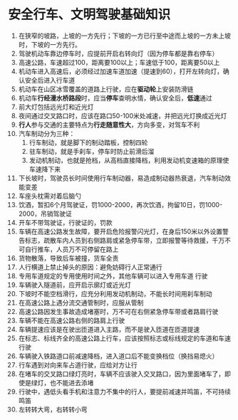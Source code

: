 # 安全行车、文明驾驶基础知识

1. 在狭窄的坡路，上坡的一方先行；下坡的一方已行至中途而上坡的一方未上坡时，下坡的一方先行。
2. 驾驶机动车靠边停车时，应提前开启右转向灯（因为停车都是靠右停车）
3. 高速公路，车速超过100，距离要100以上；车速低于100，距离要50以上
4. 机动车进入高速后，必须经过加速车道加速（提速到60），打开左转向灯，确认安全后进入行车道
5. 机动车在山区冰雪覆盖的道路上行驶，应在**驱动轮**上安装防滑链
6. 机动车**行经漫水桥路段**时，应当**停车**查明水情，确认安全后，**低速**通过
7. 前大灯包括远光灯和近光灯
8. 夜间通过交叉路口时，应该在路口50-100米处减速，并把远光灯换成近光灯
9. **行人**参与交通的主要特点为**行走随意性大**，方向多变，对驾车不利
10. 汽车制动分为三种：
    1. 行车制动，就是脚下的制动踏板，控制四轮
    2. 驻车制动，就是手刹车，停车时防止前滑后溜
    3. 发动机制动，也就是抢档，从高档直接降档，利用发动机变速箱的原理使车速降下来
11. 下长坡时，驾驶员长时间使用行车制动器，易造成制动器热衰退，汽车制动效能变差
12. 车座头枕需对着后脑勺
13. 饮酒，暂扣6个月驾驶证，罚1000-2000，再次饮酒，拘留10日，罚1000-2000，吊销驾驶证
14. 开车不带驾驶证，行驶证的，罚款
15. 车辆在高速公路发生故障，要开启危险报警闪光灯，在身后150米以外设置警告标志，疏散车内人员到右侧路肩或紧急停车带，立即报警等待救援，千万不可自行推车，人员万不可停留在路上
16. 货物散落，导致后车被撞，货车全责
17. 人行横道上禁止掉头的原因：避免妨碍行人正常通行
18. 专用车道规定的专用使用时间之外，其他车辆可以进入专用车道 行驶
19. 车辆驶入隧道前，应开启示廓灯或近光灯
20. 下坡时不能空档滑行，应充分利用发动机制动，不能长时间用刹车制动
21. 在高速公路上遇分流交通管制时，应服从管制
22. 高速公路因发生事故造成堵塞时，万不可在右侧紧急停车带或者路肩行驶
23. 车辆不能在高速公路右侧的路肩上行驶
24. 车辆提速应该是在驶出匝道进入主路，而不是驶入匝道在匝道提速
25. 在标志、标线齐全的高速公路上行车，应该按照标志或标线规定的车道和车速行驶
26. 车辆驶入铁路道口前减速降档，进入道口后不能变换档位（换挡易熄火）
27. 行车遇到对向来车占道行驶，应给对方让行
28. 在堵车的交叉路口绿灯亮时，车辆不应该驶入交叉路口，因为里面堵车了，即使是绿灯，也不能进去添堵
29. 行驶中，遇低头看手机和注意力不集中的行人，要提前减速并鸣笛，不可持续鸣笛
30. 左转转大弯，右转转小弯
